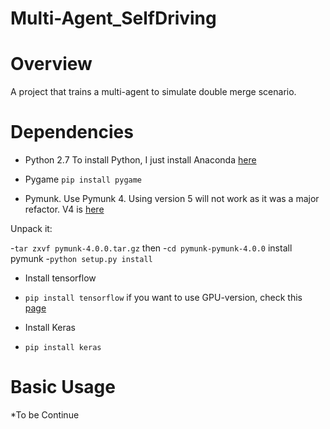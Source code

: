 # Multi-Agent_SelfDriving

Overview
============
A project that trains a multi-agent to simulate double merge scenario.

Dependencies
============

* Python 2.7
To install Python, I just install Anaconda [here](https://www.continuum.io/downloads)
* Pygame
`pip install pygame`

* Pymunk. Use Pymunk 4. Using version 5 will not work as it was a major refactor. V4 is [here](https://github.com/viblo/pymunk/releases/tag/pymunk-4.0.0)

Unpack it:

-`tar zxvf pymunk-4.0.0.tar.gz`
then
-`cd pymunk-pymunk-4.0.0`
install pymunk
-`python setup.py install`

* Install tensorflow
- `pip install tensorflow`
if you want to use GPU-version, check this [page](https://www.tensorflow.org/install/install_linux)

* Install Keras
- `pip install keras`

Basic Usage
===========
*To be Continue

